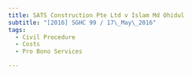 ```yaml
---
title: SATS Construction Pte Ltd v Islam Md Ohidul 
subtitle: "[2016] SGHC 99 / 17\_May\_2016"
tags:
  - Civil Procedure
  - Costs
  - Pro Bono Services

---
```


